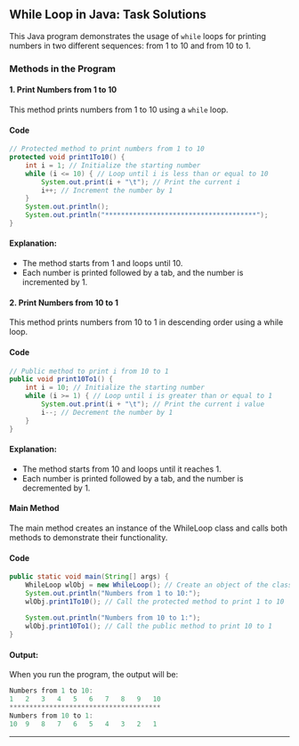 ## While Loop in Java: Task Solutions

This Java program demonstrates the usage of `while` loops for printing numbers in two different sequences: from 1 to 10 and from 10 to 1.

### Methods in the Program

#### 1. Print Numbers from 1 to 10
This method prints numbers from 1 to 10 using a `while` loop.
#### Code
```java
// Protected method to print numbers from 1 to 10
protected void print1To10() {
    int i = 1; // Initialize the starting number
    while (i <= 10) { // Loop until i is less than or equal to 10
        System.out.print(i + "\t"); // Print the current i
        i++; // Increment the number by 1
    }
    System.out.println();
    System.out.println("**************************************");
}
```
#### Explanation:
- The method starts from 1 and loops until 10.
- Each number is printed followed by a tab, and the number is incremented by 1.

#### 2. Print Numbers from 10 to 1
This method prints numbers from 10 to 1 in descending order using a while loop.
#### Code
```java
// Public method to print i from 10 to 1
public void print10To1() {
    int i = 10; // Initialize the starting number
    while (i >= 1) { // Loop until i is greater than or equal to 1
        System.out.print(i + "\t"); // Print the current i value
        i--; // Decrement the number by 1
    }
}
```
#### Explanation:
- The method starts from 10 and loops until it reaches 1.
- Each number is printed followed by a tab, and the number is decremented by 1.

#### Main Method
The main method creates an instance of the WhileLoop class and calls both methods to demonstrate their functionality.
#### Code
```java
public static void main(String[] args) {
    WhileLoop wlObj = new WhileLoop(); // Create an object of the class
    System.out.println("Numbers from 1 to 10:");
    wlObj.print1To10(); // Call the protected method to print 1 to 10
    
    System.out.println("Numbers from 10 to 1:");
    wlObj.print10To1(); // Call the public method to print 10 to 1
}
```

#### Output:
When you run the program, the output will be:
```java
Numbers from 1 to 10:
1	2	3	4	5	6	7	8	9	10	
**************************************
Numbers from 10 to 1:
10	9	8	7	6	5	4	3	2	1	
```

---
